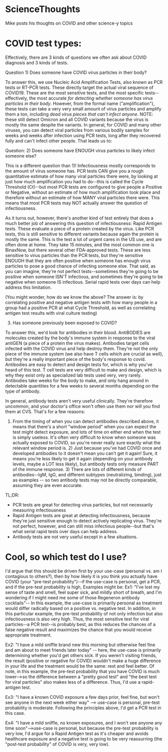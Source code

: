 # ScienceThoughts
Mike posts his thoughts on COVID and other science-y topics

# COVID test types:
Effectively, there are 3 kinds of questions we often ask about COVID diagnosis and 3 kinds of tests. 

Question 1) Does someone have COVID virus particles in their body? 

To answer this, we use Nucleic Acid Amplification Tests, also known as PCR tests or RT-PCR tests. These directly target the actual viral sequence of COVID19. These are the most sensitive tests, and the most specific tests--effectively, the most accurate *for detecting whether someone has virus particles in their body*.  However, from the formal name ("amplification"), these tests can take a very very small amount of virus particles and amplify them a ton, including *dead virus pieces that can't infect anyone*. NOTE: these still detect Omicron and all COVID variants because the virus is mostly the same despite the variants. In general, for COVID and many other viruses, you can detect viral particles from various bodily samples for weeks and weeks after infection using PCR tests, long after they recovered fully and can't infect other people. That leads us to:

Question: 2) Does someone have ENOUGH virus particles to likely infect someone else? 

This is a different question than 1)! Infectiousness mostly corresponds to the amount of virus someone has. PCR tests CAN give you a rough quantitative estimate of how many viral particles there were, by looking at just how much amplification you had to do--this is called the Cycle Threshold (Ct)--but most PCR tests are configured to give people a Positive or Negative, without an estimate of how much amplification took place and therefore without an estimate of how MANY viral particles there were. This means that most PCR tests may NOT actually answer the question of infectiousness. 

As it turns out, however, there's another kind of test entirely that does a much better job of answering this question of infectiousness: Rapid Antigen tests. These evaluate a piece of a protein created by the virus. Like PCR tests, this is still sensitive to different variants because again the protein is mostly the same. This is the test a lot of urgent cares in the US use, and are often done at home. They take 15 minutes, and the most common one is BinaxNow, but there several other FDA-approved tests. These are less sensitive to virus particles than the PCR tests, but they're sensitive ENOUGH that they are often positive when someone has enough virus particles to pose a good chance of infecting someone else. That said, as you can imagine, they're not perfect tests--sometimes they're going to be positive when someone ISN'T infectious, and sometimes they're going to be negative when someone IS infectious. Serial rapid tests over days can help address this limitation.

(You might wonder, how do we know the above? The answer is: by correlating positive and negative antigen tests with how many people in a group had a positive PCR at what Cycle Threshold, as well as correlating antigen test results with viral culture testing)

3) Has someone previously been exposed to COVID? 

To answer this, we'd look for antibodies in their blood. AntiBODIES are molecules created by the body's immune system in response to the viral antiGEN (a piece of a protein the virus makes). Antibodies target cells infected with the COVID virus and help destroy them. They're not the only piece of the immune system (we also have T cells which are crucial as well), but they're a really important piece of the body's response to covid. Antibodies are easy to detect and design tests for, which is why you've heard of this test. T cell tests are very difficult to make and design, which is why they exist only as specialized lab tests used very, very rarely. Antibodies take weeks for the body to make, and only hang around in detectable quantities for a few weeks to several months depending on the type of antibody. 

In general, antibody tests aren't very useful clinically. They're therefore uncommon, and your doctor's office won't often use them nor will you find them at CVS. That's for a few reasons: 
1) From the timing of when you can detect antibodies described above, it means that there's a short "window period" when you can expect the test might detect exposure, and lots of time on either end when the test is simply useless. It's often very difficult to know when someone was actually exposed to COVID, so you're never really sure exactly what the relevant window period is. 2) Just because you've had COVID once and developed antibodies to it doesn't mean you can't get it again! Sure, it means you're less likely to get it again (depending on your antibody levels, maybe a LOT less likely), but antibody tests only measure PART of the immune response. 3) There are lots of different kinds of antibodies--IgM, IgG, and different subtypes (neutralizing, binding), just as examples -- so two antibody tests may not be directly comparable, assuming they are even accurate. 

TL;DR:
- PCR tests are great for detecting virus particles, but not necessarily measuring infectiousness
- Rapid Antigen tests are great at detecting infectiousness, because they're just sensitive enough to detect actively replicating virus. They're not perfect, however, and can still miss infectious people--but that's what serial rapid tests over days can help address. 
- Antibody tests are not very useful except in a few situations. 

# Cool, so which test do I use?
I'd argue that this should be driven first by your use-case (personal vs. am I contagious to others?), then by how likely it is you think you actually have COVID (your "pre-test probability")--if the use-case is personal, get a PCR, and if the pre-test probability is high, Examples might be:
Ex1: "I've lost my sense of taste and smell, feel super sick, and mildly short of breath, and I'm wondering if I might need me some of those Regeneron antibody cocktails"-- In this example, the use-case is primarily personal as treatment would differ radically based on a positive vs. negative test. In addition, in this particular example, the pre-test probability of not only infection but also infectiousness is also very high. Thus, the most sensitive test for viral particles--a PCR test--is probably best, as this reduces the chances of a false negative result and maximizes the chance that you would receive appropriate treatment. 

Ex2: "I have a mild sniffle brand new this morning but otherwise feel fine and am about to meet friends later today" -- here, the use-case is primarily determining whether you'd get others sick. If you weren't visiting friends, the result (positive or negative for COVID) wouldn't make a huge difference in your life and the treatment would be the same: rest and feel better. Of note, in this example, the pre-test probability that you have COVID is much lower-->so the difference between a "pretty good test" and "the best test for viral particles" also makes less of a difference. Thus, I'd use a rapid-antigen test. 

Ex3: "I have a known COVID exposure a few days prior, feel fine, but won't see anyone in the next week either way" --> use-case is personal, pre-test probability is moderate. Following the principles above, I'd get a PCR test in this case.

Ex4: "I have a mild sniffle, no known exposures, and I won't see anyone any time soon"-->use-case is personal, but because the pre-test probability is very low, I'd argue for a Rapid Antigen test as it's cheaper and avoids healthcare exposure and a negative test is going to be very reassurring (the "post-test probability" of COVID is very, very low).


